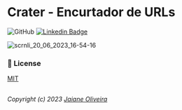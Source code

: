 # Crater - Encurtador de URLs

![GitHub](https://img.shields.io/github/license/jaianeoliveira/crater)
[![Linkedin Badge](https://img.shields.io/badge/-Testar-66179D?labelColor=66179D&link=https://crater-xi.vercel.app/)](https://crater-xi.vercel.app/) 

![scrnli_20_06_2023_16-54-16](https://github.com/JaianeOliveira/crater/assets/82323559/aa0c136b-636e-4c69-92c4-d281fc84834b)

### 🔑 License
[MIT](https://github.com/JaianeOliveira/crater/blob/main/LICENSE)

##
###### *Copyright (c) 2023 [Jaiane Oliveira](https://github.com/jaianeoliveira)*
